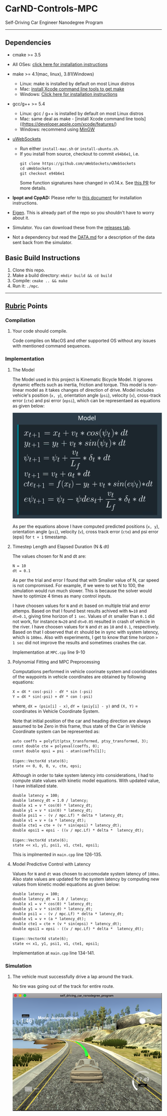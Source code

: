 # CarND-Controls-MPC
Self-Driving Car Engineer Nanodegree Program

---

## Dependencies

* cmake >= 3.5
 * All OSes: [click here for installation instructions](https://cmake.org/install/)
* make >= 4.1(mac, linux), 3.81(Windows)
  * Linux: make is installed by default on most Linux distros
  * Mac: [install Xcode command line tools to get make](https://developer.apple.com/xcode/features/)
  * Windows: [Click here for installation instructions](http://gnuwin32.sourceforge.net/packages/make.htm)
* gcc/g++ >= 5.4
  * Linux: gcc / g++ is installed by default on most Linux distros
  * Mac: same deal as make - [install Xcode command line tools]((https://developer.apple.com/xcode/features/)
  * Windows: recommend using [MinGW](http://www.mingw.org/)
* [uWebSockets](https://github.com/uWebSockets/uWebSockets)
  * Run either `install-mac.sh` or `install-ubuntu.sh`.
  * If you install from source, checkout to commit `e94b6e1`, i.e.
    ```
    git clone https://github.com/uWebSockets/uWebSockets
    cd uWebSockets
    git checkout e94b6e1
    ```
    Some function signatures have changed in v0.14.x. See [this PR](https://github.com/udacity/CarND-MPC-Project/pull/3) for more details.

* **Ipopt and CppAD:** Please refer to [this document](https://github.com/udacity/CarND-MPC-Project/blob/master/install_Ipopt_CppAD.md) for installation instructions.
* [Eigen](http://eigen.tuxfamily.org/index.php?title=Main_Page). This is already part of the repo so you shouldn't have to worry about it.
* Simulator. You can download these from the [releases tab](https://github.com/udacity/self-driving-car-sim/releases).
* Not a dependency but read the [DATA.md](./DATA.md) for a description of the data sent back from the simulator.


## Basic Build Instructions

1. Clone this repo.
2. Make a build directory: `mkdir build && cd build`
3. Compile: `cmake .. && make`
4. Run it: `./mpc`.

---

## [Rubric](https://classroom.udacity.com/nanodegrees/nd013/parts/40f38239-66b6-46ec-ae68-03afd8a601c8/modules/f1820894-8322-4bb3-81aa-b26b3c6dcbaf/lessons/b1ff3be0-c904-438e-aad3-2b5379f0e0c3/concepts/1a2255a0-e23c-44cf-8d41-39b8a3c8264a) Points

### Compilation

1. Your code should compile.

   Code compiles on MacOS and other supported OS without any issues with mentioned command sequences.

### Implementation

1. The Model

   The Model used in this project is Kinematic Bicycle Model. It ignores dynamic effects such as inertia, friction and torque. This model is non-linear model as it takes changes of direction of drive. Model includes vehicle's position (`x, y`), orientation angle (`psi`), velocity (`v`), cross-track error (`cte`) and psi error (`epsi`), which can be representaed as equations as given below:

   ![Model](examples/model.png)

   As per the equations above I have computed predicted positions (`x, y`), orientation angle (`psi`), velocity (`v`), cross track error (`cte`) and psi error (epsi) for `t + 1` timestamp.

2. Timestep Length and Elapsed Duration (N & dt)

   The values chosen for N and dt are:

   ```
   N = 10
   dt = 0.1
   ```

   As per the trial and error I found that with Smaller value of N, car speed is not compromised. For example, if we were to set N to 100, the simulation would run much slower. This is because the solver would have to optimize 4 times as many control inputs.

   I have choosen values for `N` and `dt` based on multiple trial and error attemps. Based on that I found best results achived with `N=10` and `dt=0.1`, giving time horizon of `1 sec`. Values of `dt` smaller than `0.1` did not work, for instance `N=20` and `dt=0.05` resulted in crash of vehicle in the river. I have choosen values for `N` and `dt` as `10` and `0.1`, respectively. Based on that I observed that `dt` should be in sync with system latency, which is `100ms`. Also with experiments, I get to know that time horizon `> 1 sec` did not improve the results and sometimes crashes the car.

   Implementation at `MPC.cpp` line 9-10

3. Polynomial Fitting and MPC Preprocessing

   Computations performed in vehicle coorinate system and cooridinates of the waypoints in vehicle coordinates are obtained by following equations:
   ```
   X = dX * cos(-psi) - dY * sin (-psi)
   Y = dX * sin(-psi) + dY * con (-psi)
   ```
   where, `dX = (psix[i] - x)`, `dY = (psiy[i] - y)` and `(X, Y)` = coordinates in Vehicle Coordinate System.

   Note that initial position of the car and heading direction are always assumed to be Zero in this frame, thus state of the Car in Vehicle Coordinate system can be represented as:

   ```
   auto coeffs = polyfit(ptsx_transformed, ptsy_transformed, 3);
   const double cte = polyeval(coeffs, 0);
   const double epsi = psi - atan(coeffs[1]);

   Eigen::VectorXd state(6);
   state << 0, 0, 0, v, cte, epsi;
   ```

   Although in order to take system latency into considerations, I had to compute state values with kinetic model equations. With updated value, I have initialized state.

   ```
   double latency = 100;
   double latency_dt = 1.0 / latency;
   double x1 = v * cos(0) * latency_dt;
   double y1 = v * sin(0) * latency_dt;
   double psi1 = - (v / mpc.Lf) * delta * latency_dt;
   double v1 = v + (a * latency_dt);
   double cte1 = cte + (v * sin(epsi) * latency_dt);
   double epsi1 = epsi - ((v / mpc.Lf) * delta *  latency_dt);

   Eigen::VectorXd state(6);
   state << x1, y1, psi1, v1, cte1, epsi1;
   ```

   This is implmented in `main.cpp` line 126-135.

4. Model Predictive Control with Latency

   Values for `N` and `dt` was chosen to accomodate system latency of `100ms`. Also state values are updated for the system latency by computing new values from kinetic model equations as given below:

   ```
   double latency = 100;
   double latency_dt = 1.0 / latency;
   double x1 = v * cos(0) * latency_dt;
   double y1 = v * sin(0) * latency_dt;
   double psi1 = - (v / mpc.Lf) * delta * latency_dt;
   double v1 = v + (a * latency_dt);
   double cte1 = cte + (v * sin(epsi) * latency_dt);
   double epsi1 = epsi - ((v / mpc.Lf) * delta *  latency_dt);

   Eigen::VectorXd state(6);
   state << x1, y1, psi1, v1, cte1, epsi1;
   ```

   Implementation at `main.cpp` line 134-141.


### Simulation

1. The vehicle must successfully drive a lap around the track.

   No tire was going out of the track for entire route.

   ![route](examples/route.png)
